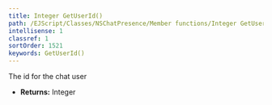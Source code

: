 ```yaml
---
title: Integer GetUserId()
path: /EJScript/Classes/NSChatPresence/Member functions/Integer GetUserId()
intellisense: 1
classref: 1
sortOrder: 1521
keywords: GetUserId()
---
```



The id for the chat user



* **Returns:** Integer


